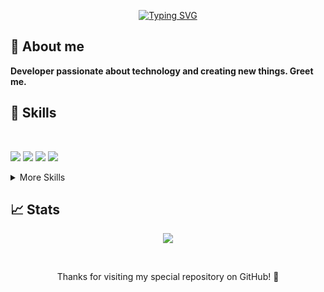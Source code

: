 <p align="center">
<a href="https://git.io/typing-svg"><img src="https://readme-typing-svg.demolab.com?        font=Fira+Code&duration=2000&pause=200&color=8911F7&center=true&vCenter=true&multiline=true&width=435&height=60&lines=Hi,+I'm+Alex;Software+Developer" alt="Typing SVG" /></a>
</p>

## :open_file_folder: About me

<strong>Developer passionate about technology and creating new things. Greet me.</strong>

## 💼 Skills

<br/>

![](https://img.shields.io/badge/Code-Python-informational?style=flat&logo=python&logoColor=white&color=9912F4)
![](https://img.shields.io/badge/Code-JavaScript-informational?style=flat&logo=javascript&logoColor=white&color=9912F4)
![](https://img.shields.io/badge/Code-Bash-informational?style=flat&logo=shell&logoColor=white&color=9912F4)
![](https://img.shields.io/badge/Code-ReactJS-informational?style=flat&logo=react&logoColor=white&color=9912F4)


<details>
<summary>More Skills</summary>
<br/>

![](https://img.shields.io/badge/Style-CSS-informational?style=flat&logo=css3&logoColor=white&color=9912F4)
![](https://img.shields.io/badge/Tags-HTML-informational?style=flat&logo=html5&logoColor=white&color=9912F4)

</details>

## 📈 Stats

<p align="center">
 <img class="img" src="https://github-readme-stats.vercel.app/api/top-langs/?username=NeuDam&theme=radical&layout=compact&hide=css,html" />
</p>

<br/>

<footer>
 <p align="center">
   Thanks for visiting my special repository on GitHub! 💜
 </p>
</footer>
